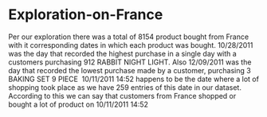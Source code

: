 # Exploration-on-France
Per our exploration there was a total of 8154 product bought from France  with it corresponding dates in which each product was bought.
10/28/2011 was the day that recorded the highest purchase in a single day with a customers purchasing 912 RABBIT NIGHT LIGHT. Also 12/09/2011 was the day that recorded the lowest purchase made by a customer, purchasing 3 BAKING SET 9 PIECE
 10/11/2011 14:52 happens to be the date where a lot of shopping took place as we have 259 entries of this date in our dataset. According to this we can say that customers from France shopped or bought a lot of product on 10/11/2011 14:52
